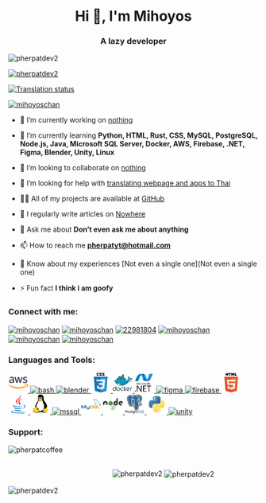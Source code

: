<h1 align="center">Hi 👋, I'm Mihoyos</h1>
<h3 align="center">A lazy developer</h3>

<p align="left"> <img src="https://komarev.com/ghpvc/?username=pherpatdev2&label=Profile%20views&color=0e75b6&style=plastic" alt="pherpatdev2" /> </p>

<p align="left"> <a href="https://github.com/ryo-ma/github-profile-trophy"><img src="https://github-profile-trophy.vercel.app/?username=pherpatdev2" alt="pherpatdev2" /></a> </p>

[![Translation status](https://translate.codeberg.org/widget/privacium/privacium/th/svg-badge.svg)](https://translate.codeberg.org/engage/privacium/)

<p align="left"> <a href="https://twitter.com/mihoyoschan" target="blank"><img src="https://img.shields.io/twitter/follow/mihoyoschan?logo=twitter&style=for-the-badge" alt="mihoyoschan" /></a> </p>

- 🔭 I’m currently working on [nothing](https://www.webpagetest.org/blank.html)

- 🌱 I’m currently learning **Python, HTML, Rust, CSS, MySQL, PostgreSQL, Node.js, Java, Microsoft SQL Server, Docker, AWS, Firebase, .NET, Figma, Blender, Unity, Linux**

- 👯 I’m looking to collaborate on [nothing](https://www.webpagetest.org/blank.html)

- 🤝 I’m looking for help with [translating webpage and apps to Thai](https://crowdin.com/profile/mihoyoschan)

- 👨‍💻 All of my projects are available at [GitHub](GitHub)

- 📝 I regularly write articles on [Nowhere](Nowhere)

- 💬 Ask me about **Don’t even ask me about anything**

- 📫 How to reach me **pherpatyt@hotmail.com**

- 📄 Know about my experiences [Not even a single one](Not even a single one)

- ⚡ Fun fact **I think i am goofy**

<h3 align="left">Connect with me:</h3>
<p align="left">
<a href="https://dev.to/mihoyoschan" target="blank"><img align="center" src="https://raw.githubusercontent.com/rahuldkjain/github-profile-readme-generator/master/src/images/icons/Social/devto.svg" alt="mihoyoschan" height="30" width="40" /></a>
<a href="https://twitter.com/mihoyoschan" target="blank"><img align="center" src="https://raw.githubusercontent.com/rahuldkjain/github-profile-readme-generator/master/src/images/icons/Social/twitter.svg" alt="mihoyoschan" height="30" width="40" /></a>
<a href="https://stackoverflow.com/users/22981804" target="blank"><img align="center" src="https://raw.githubusercontent.com/rahuldkjain/github-profile-readme-generator/master/src/images/icons/Social/stack-overflow.svg" alt="22981804" height="30" width="40" /></a>
<a href="https://fb.com/mihoyoschan" target="blank"><img align="center" src="https://raw.githubusercontent.com/rahuldkjain/github-profile-readme-generator/master/src/images/icons/Social/facebook.svg" alt="mihoyoschan" height="30" width="40" /></a>
<a href="https://instagram.com/mihoyoschan" target="blank"><img align="center" src="https://raw.githubusercontent.com/rahuldkjain/github-profile-readme-generator/master/src/images/icons/Social/instagram.svg" alt="mihoyoschan" height="30" width="40" /></a>
<a href="https://www.youtube.com/c/mihoyoschan" target="blank"><img align="center" src="https://raw.githubusercontent.com/rahuldkjain/github-profile-readme-generator/master/src/images/icons/Social/youtube.svg" alt="mihoyoschan" height="30" width="40" /></a>
</p>

<h3 align="left">Languages and Tools:</h3>
<p align="left"> <a href="https://aws.amazon.com" target="_blank" rel="noreferrer"> <img src="https://raw.githubusercontent.com/devicons/devicon/master/icons/amazonwebservices/amazonwebservices-original-wordmark.svg" alt="aws" width="40" height="40"/> </a> <a href="https://www.gnu.org/software/bash/" target="_blank" rel="noreferrer"> <img src="https://www.vectorlogo.zone/logos/gnu_bash/gnu_bash-icon.svg" alt="bash" width="40" height="40"/> </a> <a href="https://www.blender.org/" target="_blank" rel="noreferrer"> <img src="https://download.blender.org/branding/community/blender_community_badge_white.svg" alt="blender" width="40" height="40"/> </a> <a href="https://www.w3schools.com/css/" target="_blank" rel="noreferrer"> <img src="https://raw.githubusercontent.com/devicons/devicon/master/icons/css3/css3-original-wordmark.svg" alt="css3" width="40" height="40"/> </a> <a href="https://www.docker.com/" target="_blank" rel="noreferrer"> <img src="https://raw.githubusercontent.com/devicons/devicon/master/icons/docker/docker-original-wordmark.svg" alt="docker" width="40" height="40"/> </a> <a href="https://dotnet.microsoft.com/" target="_blank" rel="noreferrer"> <img src="https://raw.githubusercontent.com/devicons/devicon/master/icons/dot-net/dot-net-original-wordmark.svg" alt="dotnet" width="40" height="40"/> </a> <a href="https://www.figma.com/" target="_blank" rel="noreferrer"> <img src="https://www.vectorlogo.zone/logos/figma/figma-icon.svg" alt="figma" width="40" height="40"/> </a> <a href="https://firebase.google.com/" target="_blank" rel="noreferrer"> <img src="https://www.vectorlogo.zone/logos/firebase/firebase-icon.svg" alt="firebase" width="40" height="40"/> </a> <a href="https://www.w3.org/html/" target="_blank" rel="noreferrer"> <img src="https://raw.githubusercontent.com/devicons/devicon/master/icons/html5/html5-original-wordmark.svg" alt="html5" width="40" height="40"/> </a> <a href="https://www.java.com" target="_blank" rel="noreferrer"> <img src="https://raw.githubusercontent.com/devicons/devicon/master/icons/java/java-original.svg" alt="java" width="40" height="40"/> </a> <a href="https://www.linux.org/" target="_blank" rel="noreferrer"> <img src="https://raw.githubusercontent.com/devicons/devicon/master/icons/linux/linux-original.svg" alt="linux" width="40" height="40"/> </a> <a href="https://www.microsoft.com/en-us/sql-server" target="_blank" rel="noreferrer"> <img src="https://www.svgrepo.com/show/303229/microsoft-sql-server-logo.svg" alt="mssql" width="40" height="40"/> </a> <a href="https://www.mysql.com/" target="_blank" rel="noreferrer"> <img src="https://raw.githubusercontent.com/devicons/devicon/master/icons/mysql/mysql-original-wordmark.svg" alt="mysql" width="40" height="40"/> </a> <a href="https://nodejs.org" target="_blank" rel="noreferrer"> <img src="https://raw.githubusercontent.com/devicons/devicon/master/icons/nodejs/nodejs-original-wordmark.svg" alt="nodejs" width="40" height="40"/> </a> <a href="https://www.postgresql.org" target="_blank" rel="noreferrer"> <img src="https://raw.githubusercontent.com/devicons/devicon/master/icons/postgresql/postgresql-original-wordmark.svg" alt="postgresql" width="40" height="40"/> </a> <a href="https://www.python.org" target="_blank" rel="noreferrer"> <img src="https://raw.githubusercontent.com/devicons/devicon/master/icons/python/python-original.svg" alt="python" width="40" height="40"/> </a> <a href="https://unity.com/" target="_blank" rel="noreferrer"> <img src="https://www.vectorlogo.zone/logos/unity3d/unity3d-icon.svg" alt="unity" width="40" height="40"/> </a> </p>

<h3 align="left">Support:</h3>
<p><a href="https://www.buymeacoffee.com/pherpatcoffee"> <img align="left" src="https://cdn.buymeacoffee.com/buttons/v2/default-yellow.png" height="50" width="210" alt="pherpatcoffee" /></a></p><br><br>

<p><img align="left" src="https://github-readme-stats.vercel.app/api/top-langs?username=pherpatdev2&show_icons=true&theme=synthwave&locale=en&layout=compact" alt="pherpatdev2" /></p>

<p>&nbsp;<img align="center" src="https://github-readme-stats.vercel.app/api?username=pherpatdev2&show_icons=true&theme=synthwave&locale=en" alt="pherpatdev2" /></p>

<p><img align="center" src="https://github-readme-streak-stats.herokuapp.com/?user=pherpatdev2&theme=dark" alt="pherpatdev2" /></p>

